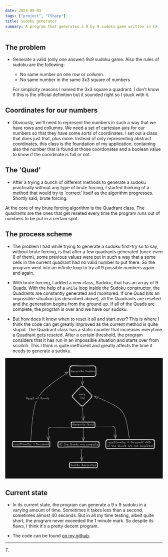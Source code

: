 ```yaml
---
date: 2024-09-03
tags: ["project", "CSharp"]
title: Sudoku generator
summary: A program that generates a 9 by 9 sudoku game written in C#
---
```


## The problem

- Generate a valid (only one answer) 9x9 sudoku game.
    Also the rules of sudoku are the following:
    - No same number on one row or collumn.
    - No same number in the same 3x3 square of numbers

    For simplicity reasons I named the 3x3 square a quadrant. I don't 
    know if this is the official definition but it sounded right so I 
    stuck with it.

## Coordinates for our numbers

- Obviously, we'll need to represent the numbers in such a way that we have rows and collumns. We need a set of cartesian axis for our numbers so that they have some sorts of coordinates. I set out a class that does just that, plus more. Instead of only representing abstract coordinates, this class is the foundation of my application, containing also the number that is found at those coordonates and a boolean value to know if the coordinate is full or not.

## The 'Quad'

- After a trying a bunch of different methods to generate a sudoku practically without any type of brute forcing, I started thinking of a method that would try to 'correct' itself as the algorithm progresses. Shortly said, brute forcing.

At the core of my brute forcing algorithm is the Quadrant class. The quadrants are the ones that get reseted every time the program runs out of numbers to be put in a certain spot.

## The process scheme

- The problem I had while trying to generate a sudoku first-try so to say, without brute forcing, is that after a few quadrants generated (once even 8 of them), some previous values were put in such a way that a some cells in the current quadrant had no valid number to put there. So the program went into an infinite loop to try all 9 possible numbers again and again.

- With brute forcing, I added a new class, Sudoku, that has an array of 9 Quads. With the help of a `while` loop inside the Sudoku constructor, the Quadrants are constantly generated and monitored. If one Quad hits an impossible situation (as described above), all the Quadrants are reseted and the generation begins from the ground up. If all of the Quads are complete, the program is over and we have our sudoku.

- But how does it know when to reset it all and start over? This is where I think the code can get greatly improved as the current method is quite stupid. The Quadrant class has a static counter that increases everytime a Quadrant gets reseted. After a certain threshold, the program considers that it has run in an impossible situation and starts over from scratch. This I think is quite inefficient and greatly affects the time it needs to generate a sudoku.

![the program scheme](https://raw.githubusercontent.com/Gandalf789/Gandalf789.github.io/master/scheme.png)

## Current state 

- In its current state, the program can generate a 9 x 9 sudoku in a varying amount of time. Sometimes it takes less than a second, sometimes almost 40 seconds. But in all my time testing, albeit quite short, the program never exceeded the 1 minute mark. So despite its flaws, I think it's a pretty decent program.

- The code can be found [on my github](https://github.com/Gandalf789/Sudoku-Generator).

---

*T.*